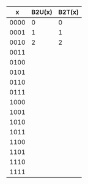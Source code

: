 
| x    | B2U(x) | B2T(x) |
| ---- | ------ | ------ |
| 0000 | 0      | 0      |
| 0001 | 1      | 1      |
| 0010 | 2      | 2      |
| 0011 |        |        |
| 0100 |        |        |
| 0101 |        |        |
| 0110 |        |        |
| 0111 |        |        |
| 1000 |        |        |
| 1001 |        |        |
| 1010 |        |        |
| 1011 |        |        |
| 1100 |        |        |
| 1101 |        |        |
| 1110 |        |        |
| 1111 |        |        |
